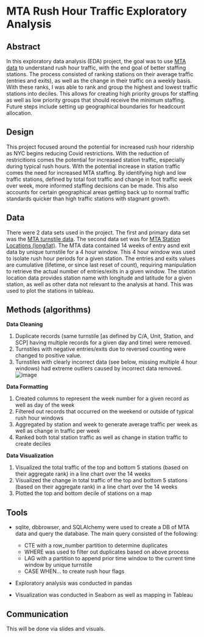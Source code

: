 # MTA Rush Hour Traffic Exploratory Analysis

## Abstract
In this exploratory data analysis (EDA) project, the goal was to use [MTA data](http://web.mta.info/developers/turnstile.html) to understand rush hour traffic, with the end goal of better staffing stations. The process consisted of ranking stations on their average traffic (entries and exits), as well as the change in their traffic on a weekly basis. With these ranks, I was able to rank and group the highest and lowest traffic stations into deciles. This allows for creating high priority groups for staffing as well as low priority groups that should receive the minimum staffing. Future steps include setting up geographical boundaries for headcount allocation.

## Design
This project focused around the potential for increased rush hour ridership as NYC begins reducing Covid restrictions. With the reduction of restricitions comes the potential for increased station traffic, especially during typical rush hours. With the potential increase in station traffic comes the need for increased MTA staffing. By identifying high and low traffic stations, defined by total foot traffic and change in foot traffic week over week, more informed staffing decisions can be made. This also accounts for certain geographical areas getting back up to normal traffic standards quicker than high traffic stations with stagnant growth.

## Data
There were 2 data sets used in the project. The first and primary data set was the [MTA turnstile data](http://web.mta.info/developers/turnstile.html). The second data set was for [MTA Station Locations (long/lat)](http://web.mta.info/developers/developer-data-terms.html#data). The MTA data contained 14 weeks of entry asnd exit data by unique turnstile for a 4 hour window. This 4 hour window was used to isolate rush hour periods for a given station. The entries and exits values are cumulative (lifetime, or since last reset of count), requiring manipulation to retrieve the actual number of entries/exits in a given window. The station location data provides station name with longitude and latitude for a given station, as well as other data not relevant to the analysis at hand. This was used to plot the stations in tableau.

## Methods (algorithms)
 **Data Cleaning**

   1. Duplicate records (same turnstile [as defined by C/A, Unit, Station, and SCP] having multiple records for a given day and time) were removed.
   2. Turnstiles with negative entries/exits due to reversed counting were changed to positive value.
   3. Turnstiles with clearly incorrect data (see below, missing multiple 4 hour windows) had extreme outliers caused by incorrect data removed.
    ![image](https://user-images.githubusercontent.com/75561764/116607008-54961b00-a8e6-11eb-9090-168c96b75e67.png)
  
 **Data Formatting**
 
   1. Created columns to represent the week number for a given record as well as day of the week
   2. Filtered out records that occurred on the weekend or outside of typical rush hour windows
   3. Aggregated by station and week to generate average traffic per week as well as change in traffic per week
   4. Ranked both total station traffic as well as change in station traffic to create deciles

 **Data Visualization**
   1. Visualized the total traffic of the top and bottom 5 stations (based on their aggregate rank) in a line chart over the 14 weeks
   2. Visualized the change in total traffic of the top and bottom 5 stations (based on their aggregate rank) in a line chart over the 14 weeks
   3. Plotted the top and bottom decile of stations on a map


## Tools
  * sqlite, dbbrowser, and SQLAlchemy were used to create a DB of MTA data and query the database. The main query consisted of the following:
    
    * CTE with a row_number partition to determine duplicates
    * WHERE was used to filter out duplicates based on above process
    * LAG with a partition to append prior time window to the current time window by unique turnstile
    * CASE WHEN... to create rush hour flags

  * Exploratory analysis was conducted in pandas
  * Visualization was conducted in Seaborn as well as mapping in Tableau

## Communication

This will be done via slides and visuals.

